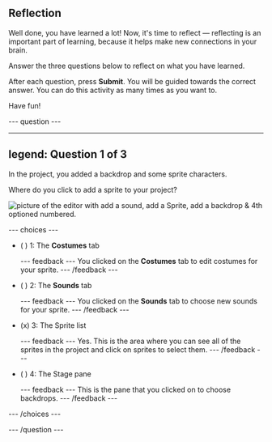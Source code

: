 ## Reflection

Well done, you have learned a lot! Now, it's time to reflect — reflecting is an important part of learning, because it helps make new connections in your brain.

Answer the three questions below to reflect on what you have learned.

After each question, press **Submit**. You will be guided towards the correct answer. You can do this activity as many times as you want to.

Have fun!

--- question ---

---
legend: Question 1 of 3
---

In the project, you added a backdrop and some sprite characters.

Where do you click to add a sprite to your project?

![picture of the editor with add a sound, add a Sprite, add a backdrop & 4th optioned numbered.](images/question1.png)

--- choices ---

- ( ) 1: The **Costumes** tab

  --- feedback ---
You clicked on the **Costumes** tab to edit costumes for your sprite.
  --- /feedback ---

- ( ) 2: The **Sounds** tab

  --- feedback ---
You clicked on the **Sounds** tab to choose new sounds for your sprite.
  --- /feedback ---

- (x) 3: The Sprite list

  --- feedback ---
Yes. This is the area where you can see all of the sprites in the project and click on sprites to select them.
  --- /feedback ---

- ( ) 4: The Stage pane

  --- feedback ---
  This is the pane that you clicked on to choose backdrops.
  --- /feedback ---

--- /choices ---

--- /question ---
